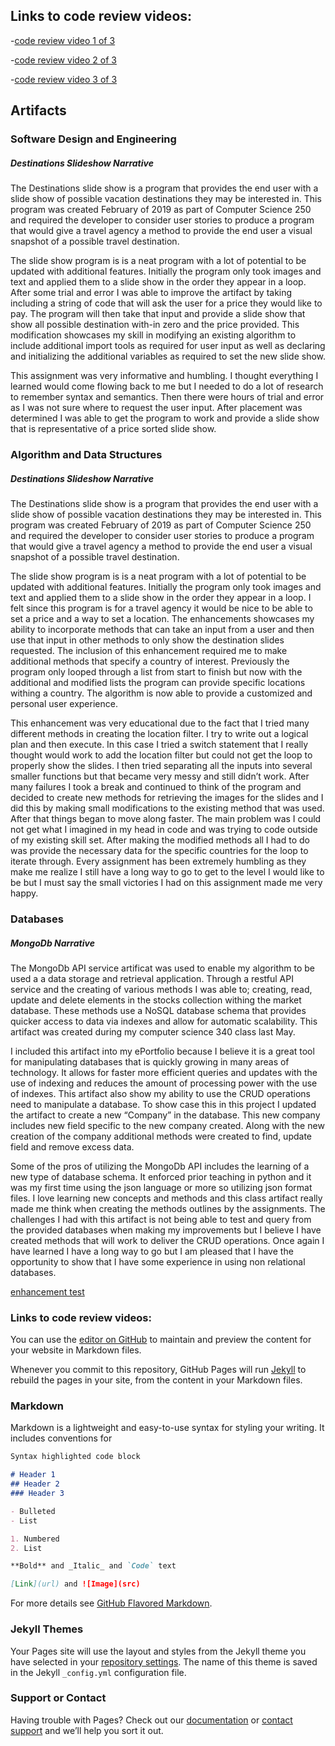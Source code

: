 
## Links to code review videos:

-[code review video 1 of 3](https://github.com/maes702/maes702.github.io/blob/master/videos/Informal%20Code%20Review%201of3.zip)

-[code review video 2 of 3](https://github.com/maes702/maes702.github.io/blob/master/Informal%20Code%20Review%202of3.zip)

-[code review video 3 of 3](https://github.com/maes702/maes702.github.io/blob/master/Informal%20Code%20Review%203of3.zip)

## Artifacts

### Software Design and Engineering
##### Destinations Slideshow Narrative

   The Destinations slide show is a program that provides the end user with a slide show of possible vacation destinations they may be interested in. This program was created February of 2019 as part of Computer Science 250 and required the developer to consider user stories to produce a program that would give a travel agency a method to provide the end user a visual snapshot of a possible travel destination. 

The slide show program is is a neat program with a lot of potential to be updated with additional features. Initially the program only took images and text and applied them to a slide show in the order they appear in a loop. After some trial and error I was able to improve the artifact by taking including a string of code that will ask the user for a price they would like to pay. The program will then take that input and provide a slide show that show all possible destination with-in zero and the price provided. This modification showcases my skill in modifying an existing algorithm to include additional import tools as required for user input as well as declaring and initializing the additional variables as required to set the new slide show.

This assignment was very informative and humbling. I thought everything I learned would come flowing back to me but I needed to do a lot of research to remember syntax and semantics. Then there were hours of trial and error as I was not sure where to request the user input. After placement was determined I was able to get the program to work and provide a slide show that is representative of a price sorted slide show.

### Algorithm and Data Structures
##### Destinations Slideshow Narrative

The Destinations slide show is a program that provides the end user with a slide show of possible vacation destinations they may be interested in. This program was created February of 2019 as part of Computer Science 250 and required the developer to consider user stories to produce a program that would give a travel agency a method to provide the end user a visual snapshot of a possible travel destination.

The slide show program is is a neat program with a lot of potential to be updated with additional features. Initially the program only took images and text and applied them to a slide show in the order they appear in a loop. I felt since this program is for a travel agency it would be nice to be able to set a price and a way to set a location. 
The enhancements showcases my ability to incorporate methods that can take an input from a user and then use that input in other methods to only show the destination slides requested. The inclusion of this enhancement required me to make additional methods that specify a country of interest. Previously the program only looped through a list from start to finish but now with the additional and modified lists the program can provide specific locations withing a country. The algorithm is now able to provide a customized and personal user experience.

This enhancement was very educational due to the fact that I tried many different methods in creating the location filter. I try to write out a logical plan and then execute. In this case I tried a switch statement that I really thought would work to add the location filter but could not get the loop to properly show the slides. I then tried separating all the inputs into several smaller functions but that became very messy and still didn’t work. After many failures I took a break and continued to think of the program and decided to create new methods for retrieving the images for the slides and I did this by making small modifications to the existing method that was used. After that things began to move along faster. The main problem was I could not get what I imagined in my head in code and was trying to code outside of my existing skill set. After making the modified methods all I had to do was provide the necessary data for the specific countries for the loop to iterate through. Every assignment has been extremely humbling as they make me realize I still have a long way to go to get to the level I would like to be but I must say the small victories I had on this assignment made me very happy.

### Databases
##### MongoDb Narrative

The MongoDb API service artificat was used to enable my algorithm to be used a a data storage and retrieval application. Through a restful API service and the creating of various methods I was able to; creating, read, update and delete elements in the stocks collection withing the market database. These methods use a NoSQL database schema that provides quicker access to data via indexes and allow for automatic scalability. This artifact was created during my computer science 340 class last May.

I included this artifact into my ePortfolio because I believe it is a great tool for manipulating databases that is quickly growing in many areas of technology. It allows for faster more efficient queries and updates with the use of indexing and reduces the amount of processing power with the use of indexes. This artifact also show my ability to use the CRUD operations need to manipulate a database. To show case this in this project I updated the artifact to create a new “Company” in the database. This new company includes new field specific to the new company created. Along with the new creation of the company additional methods were created to find, update field and remove excess data.

Some of the pros of utilizing the MongoDb API includes the learning of a new type of database schema. It enforced prior teaching in python and it was my first time using the json language or more so utilizing json format files. I love learning new concepts and methods and this class artifact really made me think when creating the methods outlines by the assignments. The challenges I had with this artifact is not being able to test and query from the provided databases when making my improvements but I believe I have created methods that will work to deliver the CRUD operations. Once again I have learned I have a long way to go but I am pleased that I have the opportunity to show that I have some experience in using non relational databases.

[enhancement test](artifacts/SlideShow.java)


### Links to code review videos:
You can use the [editor on GitHub](https://github.com/maes702/maes702.github.io/edit/master/index.md) to maintain and preview the content for your website in Markdown files.

Whenever you commit to this repository, GitHub Pages will run [Jekyll](https://jekyllrb.com/) to rebuild the pages in your site, from the content in your Markdown files.

### Markdown

Markdown is a lightweight and easy-to-use syntax for styling your writing. It includes conventions for

```markdown
Syntax highlighted code block

# Header 1
## Header 2
### Header 3

- Bulleted
- List

1. Numbered
2. List

**Bold** and _Italic_ and `Code` text

[Link](url) and ![Image](src)
```

For more details see [GitHub Flavored Markdown](https://guides.github.com/features/mastering-markdown/).

### Jekyll Themes

Your Pages site will use the layout and styles from the Jekyll theme you have selected in your [repository settings](https://github.com/maes702/maes702.github.io/settings). The name of this theme is saved in the Jekyll `_config.yml` configuration file.

### Support or Contact

Having trouble with Pages? Check out our [documentation](https://help.github.com/categories/github-pages-basics/) or [contact support](https://github.com/contact) and we’ll help you sort it out.
